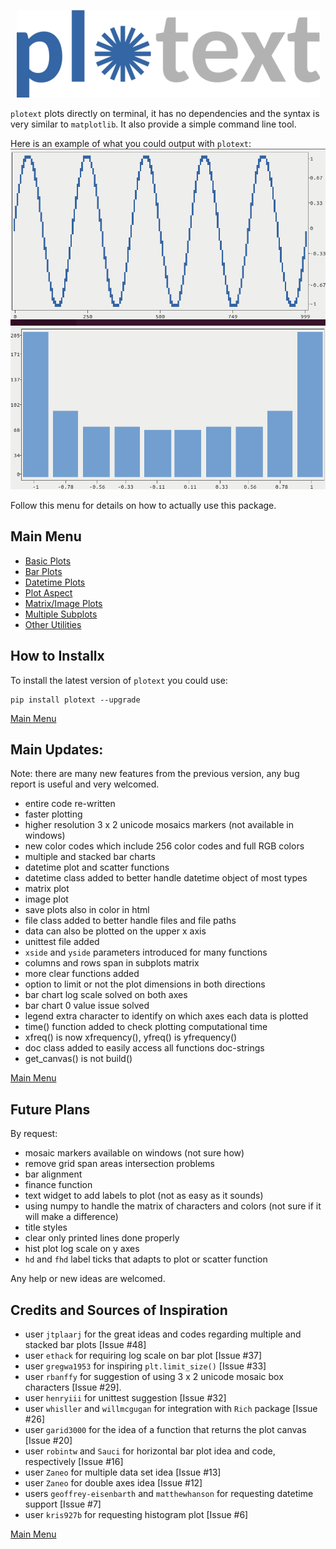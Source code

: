 <p align="center">  <img src="https://raw.githubusercontent.com/piccolomo/plotext/master/images/logo.png" /></p>

`plotext` plots directly on terminal, it has no dependencies and the syntax is very similar to `matplotlib`. It also provide a simple command line tool.

Here is an example of what you could output with `plotext`:
![example](https://raw.githubusercontent.com/piccolomo/plotext/master/images/subplots.png)

Follow this menu for details on how to actually use this package.

## Main Menu

- [ Basic Plots ](https://github.com/piccolomo/plotext/blob/master/readme/basic.md) 
- [ Bar Plots ](https://github.com/piccolomo/plotext/blob/master/readme/bar.md)
- [ Datetime Plots ](https://github.com/piccolomo/plotext/blob/master/readme/datetime.md)
- [ Plot Aspect ](https://github.com/piccolomo/plotext/blob/master/readme/aspect.md)
- [ Matrix/Image Plots ](https://github.com/piccolomo/plotext/blob/master/readme/matrix-image-plots.md)
- [ Multiple Subplots ](https://github.com/piccolomo/plotext/blob/master/readme/subplots.md)
- [ Other Utilities ](https://github.com/piccolomo/plotext/blob/master/readme/other.md)


## How to Installx
To install the latest version of `plotext` you could use:
```
pip install plotext --upgrade
```

[ Main Menu ](https://github.com/piccolomo/plotext#main-menu)




## Main Updates:
Note: there are many new features from the previous version, any bug report is useful and very welcomed.

  - entire code re-written
  - faster plotting
  - higher resolution 3 x 2 unicode mosaics markers (not available in windows)
  - new color codes which include 256 color codes and full RGB colors
  - multiple and stacked bar charts
  - datetime plot and scatter functions
  - datetime class added to better handle datetime object of most types
  - matrix plot
  - image plot
  - save plots also in color in html
  - file class added to better handle files and file paths
  - data can also be plotted on the upper x axis
  - unittest file added 
  - `xside` and `yside` parameters introduced for many functions
  - columns and rows span in subplots matrix
  - more clear functions added
  - option to limit or not the plot dimensions in both directions 
  - bar chart log scale solved on both axes
  - bar chart 0 value issue solved
  - legend extra character to identify on which axes each data is plotted
  - time() function added to check plotting computational time
  - xfreq() is now xfrequency(), yfreq() is yfrequency()
  - doc class added to easily access all functions doc-strings 
  - get_canvas() is not build()


[ Main Menu ](https://github.com/piccolomo/plotext#main-menu)


## Future Plans
By request:

 - mosaic markers available on windows (not sure how)
 - remove grid span areas intersection problems
 - bar alignment 
 - finance function 
 - text widget to add labels to plot (not as easy as it sounds)
 - using numpy to handle the matrix of characters and colors (not sure if it will make a difference)
 - title styles
 - clear only printed lines done properly
 - hist plot log scale on y axes  
 - `hd` and `fhd` label ticks that adapts to plot or scatter function

Any help or new ideas are welcomed.


## Credits and Sources of Inspiration
 - user `jtplaarj` for the great ideas and codes regarding multiple and stacked bar plots [Issue #48]
 - user `ethack` for  requiring log scale on bar plot [Issue #37]
 - user `gregwa1953` for  inspiring `plt.limit_size()` [Issue #33]
 - user `rbanffy` for suggestion of using 3 x 2 unicode mosaic box characters [Issue #29].
 - user `henryiii` for unittest suggestion [Issue #32]
 - user `whisller` and `willmcgugan` for integration with `Rich` package [Issue #26]
 - user `garid3000` for the idea of a function that returns the plot canvas [Issue #20]
 - user `robintw` and `Sauci` for horizontal bar plot idea and code, respectively [Issue #16]
 - user `Zaneo` for multiple data set idea [Issue #13] 
 - user `Zaneo` for double axes idea [Issue #12] 
 - users `geoffrey-eisenbarth` and  `matthewhanson` for requesting datetime support [Issue #7]
 - user `kris927b` for requesting histogram plot [Issue #6]

[ Main Menu ](https://github.com/piccolomo/plotext#main-menu)


